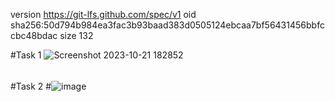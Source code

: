 version https://git-lfs.github.com/spec/v1
oid sha256:50d794b984ea3fac3b93baad383d0505124ebcaa7bf56431456bbfccbc48bdac
size 132

#Task 1
![Screenshot 2023-10-21 182852](https://github.com/HusseinA190/SYNC-INTERN-S-Python/assets/88108486/ec966184-2f65-4618-803d-01c75f53f8c5)
######

#Task 2
#![image](https://github.com/HusseinA190/SYNC-INTERN-S-Python/assets/88108486/41b892ce-8e84-4ff2-8aad-5b217c71071a)
